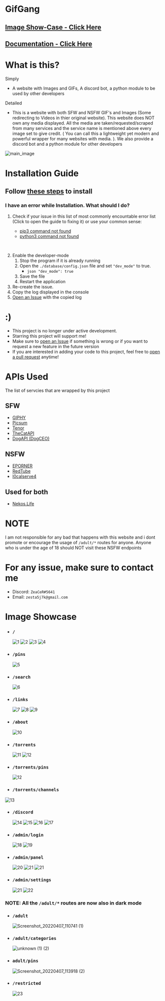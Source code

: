 # GifGang

## [Image Show-Case - Click Here](#image-showcase)

## [Documentation - Click Here](https://hirusha-adikari.gitbook.io/gifgang/)

# What is this?

Simply

- A website with Images and GIFs, A discord bot, a python module to be used by other developers

Detailed

- This is a website with both SFW and NSFW GIF's and Images (Some redirecting to Videos in thier original website). This website does NOT own any media displayed. All the media are taken/requested/scraped from many services and the service name is mentioned above every image set to give credit. ( You can call this a lightweight yet modern and powerful wrapper for many websites with media. ). We also provide a discord bot and a python module for other developers

![main_image](https://cdn.discordapp.com/attachments/957630505086517308/977889368477933568/unknown.png)

# Installation Guide

## Follow [these steps](https://hirusha-adikari.gitbook.io/gifgang/gifgang-1/installation) to install

### I have an error while Installation. What should I do?

1. Check if your issue in this list of most commonly encountable error list (Click to open the guide to fixing it) or use your common sense:

   - [pip3 command not found](https://exerror.com/sudo-pip3-command-not-found/)
   - [python3 command not found](https://stackoverflow.com/questions/40914108/bash-python3-command-not-found-windows-discord-py)

<br>

2. Enable the developer-mode
   1. Stop the program if it is already running
   2. Open the `./database/config.json` file and set `"dev_mode"` to true.
      - `json "dev_mode": true`
   3. Save the file
   4. Restart the application
3. Re-create the issue.
4. Copy the log displayed in the console
5. [Open an Issue](https://github.com/hirusha-adi/GifGang/issues/new/choose) with the copied log

# :)

- This project is no longer under active development.
- Starring this project will support me!
- Make sure to [open an Issue](https://github.com/hirusha-adi/GifGang/issues/new/choose) if something is wrong or if you want to request a new feature in the future version
- If you are interested in adding your code to this project, feel free to [open a pull request](https://github.com/hirusha-adi/GifGang/compare) anytime!

# APIs Used

The list of servcies that are wrapped by this project

## SFW

- [GIPHY](https://developers.giphy.com/)
- [Picsum](https://picsum.photos/)
- [Tenor](https://tenor.com/gifapi/documentation)
- [TheCatAPI](https://thecatapi.com/)
- [DogAPI (DogCEO)](https://dog.ceo/dog-api/)

## NSFW

- [EPORNER](https://www.eporner.com/api/v2/)
- [RedTube](https://api.redtube.com/)
- [l0calserve4](https://api.l0calserve4.ml/hmtai/)

## Used for both

- [Nekos.Life](https://nekos.life/)

# NOTE

I am not responsible for any bad that happens with this website and i dont promote or encourage the usage of `/adult/*` routes for anyone. Anyone who is under the age of 18 should NOT visit these NSFW endpoints

# For any issue, make sure to contact me

- Discord: `ZeaCeR#5641`
- Email: `zesta5j7k@gmail.com`

# Image Showcase

- ### `/`

  ![1](https://cdn.discordapp.com/attachments/957630505086517308/977889368477933568/unknown.png)
  ![2](https://cdn.discordapp.com/attachments/957630505086517308/977889494944600064/unknown.png)
  ![3](https://cdn.discordapp.com/attachments/957630505086517308/977889594349613116/unknown.png)
  ![4](https://cdn.discordapp.com/attachments/957630505086517308/977889786952048712/unknown.png)

- ### `/pins`

  ![5](https://cdn.discordapp.com/attachments/957630505086517308/977890009938022441/unknown.png)

- ### `/search`

  ![6](https://cdn.discordapp.com/attachments/957630505086517308/977890127856668712/unknown.png)

- ### `/links`

  ![7](https://cdn.discordapp.com/attachments/957630505086517308/977890364453175306/unknown.png)
  ![8](https://cdn.discordapp.com/attachments/957630505086517308/977890446883844096/unknown.png)
  ![9](https://cdn.discordapp.com/attachments/957630505086517308/977890504387735582/unknown.png)

- ### `/about`

  ![10](https://cdn.discordapp.com/attachments/957630505086517308/977890665419649044/unknown.png)

- ### `/torrents`

  ![11](https://cdn.discordapp.com/attachments/957630505086517308/977890919703539712/unknown.png)
  ![12](https://cdn.discordapp.com/attachments/957630505086517308/977891310075777055/unknown.png)

- ### `/torrents/pins`

  ![12](https://cdn.discordapp.com/attachments/957630505086517308/977891456226308136/unknown.png)

- ### `/torrents/channels`

![13](https://cdn.discordapp.com/attachments/957630505086517308/977891899362926612/unknown.png)

- ### `/discord`

  ![14](https://cdn.discordapp.com/attachments/957630505086517308/977892003104845864/unknown.png)
  ![15](https://cdn.discordapp.com/attachments/957630505086517308/977892031538036736/unknown.png)
  ![16](https://cdn.discordapp.com/attachments/957630505086517308/977892166183571506/unknown.png)
  ![17](https://cdn.discordapp.com/attachments/957630505086517308/977892221053464596/unknown.png)

- ### `/admin/login`

  ![18](https://cdn.discordapp.com/attachments/957630505086517308/977892442453987378/unknown.png)
  ![19](https://cdn.discordapp.com/attachments/957630505086517308/977892535462674452/unknown.png)

- ### `/admin/panel`

  ![20](https://cdn.discordapp.com/attachments/957630505086517308/977892708427374643/unknown.png)
  ![21](https://cdn.discordapp.com/attachments/957630505086517308/977892848496173086/unknown.png)
  ![21](https://cdn.discordapp.com/attachments/957630505086517308/977893033561440336/unknown.png)

- ### `/admin/settings`

  ![21](https://cdn.discordapp.com/attachments/957630505086517308/977893206886858782/unknown.png)
  ![22](https://cdn.discordapp.com/attachments/957630505086517308/977893371500695562/unknown.png)

### NOTE: All the `/adult/*` routes are now also in dark mode

- ### `/adult`
  ![Screenshot_20220407_110741 (1)](https://user-images.githubusercontent.com/36286877/162129428-1ea7eff8-7e0e-400d-9b94-5b226294b3dd.png)
- ### `/adult/categories`

  ![unknown (1) (2)](https://user-images.githubusercontent.com/36286877/162131483-2e865b41-853b-41a8-a4df-3093c0a86e3d.png)

- ### `adult/pins`

  ![Screenshot_20220407_113918 (2)](https://user-images.githubusercontent.com/36286877/162132765-f96c64a9-28ed-4fec-8c35-3d31897f919a.png)

- ### `/restricted`

  ![23](https://cdn.discordapp.com/attachments/957630505086517308/977890805765255179/unknown.png)
